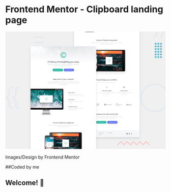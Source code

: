 # Frontend Mentor - Clipboard landing page

![Design preview for the Clipboard landing page coding challenge](./design/desktop-preview.jpg)

Images/Design by Frontend Mentor

##Coded by me

## Welcome! 👋

